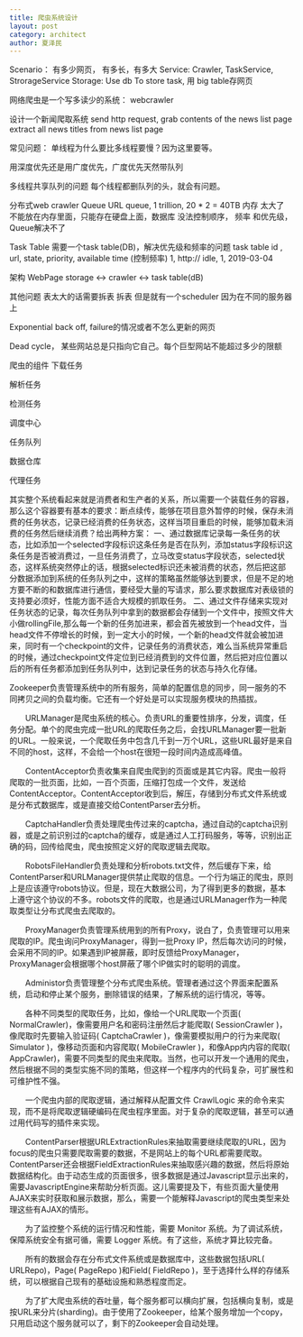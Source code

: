 ```yaml
---
title: 爬虫系统设计 
layout: post
category: architect
author: 夏泽民
---
```

Scenario： 有多少网页， 有多长，有多大
Service: Crawler, TaskService, StrorageService
Storage: Use db To store task, 用 big table存网页

网络爬虫是一个写多读少的系统： webcrawler

设计一个新闻爬取系统
send http request, grab contents of the news list page
extract all news titles from news list page
<!-- more -->
常见问题：
单线程为什么要比多线程要慢？因为这里要等。

用深度优先还是用广度优先，广度优先天然带队列

多线程共享队列的问题
每个线程都删队列的头，就会有问题。

分布式web crawler
Queue
URL queue, 1 trillion, 20 * 2 = 40TB 内存 太大了
不能放在内存里面，只能存在硬盘上面，数据库
没法控制顺序， 频率 和优先级， Queue解决不了

Task Table
需要一个task table(DB)，解决优先级和频率的问题
task table
id , url, state, priority, available time (控制频率)
1, http:// idle, 1, 2019-03-04

架构
WebPage storage <-> crawler <-> task table(dB)

其他问题
表太大的话需要拆表
拆表 但是就有一个scheduler 因为在不同的服务器上

Exponential back off, failure的情况或者不怎么更新的网页

Dead cycle， 某些网站总是只指向它自己。每个巨型网站不能超过多少的限额

爬虫的组件
下载任务

解析任务

检测任务

调度中心

任务队列

数据仓库

代理任务

其实整个系统看起来就是消费者和生产者的关系，所以需要一个装载任务的容器，那么这个容器要有基本的要求：断点续传，能够在项目意外暂停的时候，保存未消费的任务状态，记录已经消费的任务状态，这样当项目重启的时候，能够加载未消费的任务然后继续消费？给出两种方案：
一、通过数据库记录每一条任务的状态，比如添加一个selected字段标识这条任务是否在队列，添加status字段标识这条任务是否被消费过，一旦任务消费了，立马改变status字段状态，selected状态，这样系统突然停止的话，根据selected标识还未被消费的状态，然后把这部分数据添加到系统的任务队列之中，这样的策略虽然能够达到要求，但是不足的地方要不断的和数据库进行通信，要经受大量的写请求，那么要求数据库对表级锁的支持要必须好，性能方面不适合大规模的抓取任务。
二、通过文件存储来实现对任务状态的记录，每次任务队列中拿到的数据都会存储到一个文件中，按照文件大小做rollingFile,那么每一个新的任务加进来，都会首先被放到一个head文件，当head文件不停增长的时候，到一定大小的时候，一个新的head文件就会被加进来，同时有一个checkpoint的文件，记录任务的消费状态，难么当系统异常重启的时候，通过checkpoint文件定位到已经消费到的文件位置，然后把对应位置以后的所有任务都添加到任务队列中，达到记录任务的状态与持久化存储。

Zookeeper负责管理系统中的所有服务，简单的配置信息的同步，同一服务的不同拷贝之间的负载均衡。它还有一个好处是可以实现服务模块的热插拔。

　　URLManager是爬虫系统的核心。负责URL的重要性排序，分发，调度，任务分配。单个的爬虫完成一批URL的爬取任务之后，会找URLManager要一批新的URL。一般来说，一个爬取任务中包含几千到一万个URL，这些URL最好是来自不同的host，这样，不会给一个host在很短一段时间内造成高峰值。

　　ContentAcceptor负责收集来自爬虫爬到的页面或是其它内容。爬虫一般将爬取的一批页面，比如，一百个页面，压缩打包成一个文件，发送给ContentAcceptor。ContentAcceptor收到后，解压，存储到分布式文件系统或是分布式数据库，或是直接交给ContentParser去分析。

　　CaptchaHandler负责处理爬虫传过来的captcha，通过自动的captcha识别器，或是之前识别过的captcha的缓存，或是通过人工打码服务，等等，识别出正确的码，回传给爬虫，爬虫按照定义好的爬取逻辑去爬取。

　　RobotsFileHandler负责处理和分析robots.txt文件，然后缓存下来，给ContentParser和URLManager提供禁止爬取的信息。一个行为端正的爬虫，原则上是应该遵守robots协议。但是，现在大数据公司，为了得到更多的数据，基本上遵守这个协议的不多。robots文件的爬取，也是通过URLManager作为一种爬取类型让分布式爬虫去爬取的。

　　ProxyManager负责管理系统用到的所有Proxy，说白了，负责管理可以用来爬取的IP。爬虫询问ProxyManager，得到一批Proxy IP，然后每次访问的时候，会采用不同的IP。如果遇到IP被屏蔽，即时反馈给ProxyManager，ProxyManager会根据哪个host屏蔽了哪个IP做实时的聪明的调度。

　　Administor负责管理整个分布式爬虫系统。管理者通过这个界面来配置系统，启动和停止某个服务，删除错误的结果，了解系统的运行情况，等等。

　　各种不同类型的爬取任务，比如，像给一个URL爬取一个页面( NormalCrawler)，像需要用户名和密码注册然后才能爬取( SessionCrawler )，像爬取时先要输入验证码( CaptchaCrawler )，像需要模拟用户的行为来爬取( Simulator )，像移动页面和内容爬取( MobileCrawler )，和像App内内容的爬取( AppCrawler)，需要不同类型的爬虫来爬取。当然，也可以开发一个通用的爬虫，然后根据不同的类型实施不同的策略，但这样一个程序内的代码复杂，可扩展性和可维护性不强。

　　一个爬虫内部的爬取逻辑，通过解释从配置文件 CrawlLogic 来的命令来实现，而不是将爬取逻辑硬编码在爬虫程序里面。对于复杂的爬取逻辑，甚至可以通过用代码写的插件来实现。

　　ContentParser根据URLExtractionRules来抽取需要继续爬取的URL，因为focus的爬虫只需要爬取需要的数据，不是网站上的每个URL都需要爬取。ContentParser还会根据FieldExtractionRules来抽取感兴趣的数据，然后将原始数据结构化。由于动态生成的页面很多，很多数据是通过Javascript显示出来的，需要JavascriptEngine来帮助分析页面。这儿需要提及下，有些页面大量使用AJAX来实时获取和展示数据，那么，需要一个能解释Javascript的爬虫类型来处理这些有AJAX的情形。

　　为了监控整个系统的运行情况和性能，需要 Monitor 系统。为了调试系统，保障系统安全有据可循，需要 Logger 系统。有了这些，系统才算比较完备。

　　所有的数据会存在分布式文件系统或是数据库中，这些数据包括URL( URLRepo)，Page( PageRepo )和Field( FieldRepo )，至于选择什么样的存储系统，可以根据自己现有的基础设施和熟悉程度而定。

　　为了扩大爬虫系统的吞吐量，每个服务都可以横向扩展，包括横向复制，或是按URL来分片(sharding)。由于使用了Zookeeper，给某个服务增加一个copy，只用启动这个服务就可以了，剩下的Zookeeper会自动处理。

